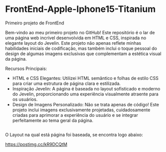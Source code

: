 # FrontEnd-Apple-Iphone15-Titanium
Primeiro projeto de FrontEnd

Bem-vindo ao meu primeiro projeto no GitHub! Este repositório é o lar de uma página web incrível desenvolvida em HTML e CSS, inspirada no elegante layout do Jevelin. 
Este projeto não apenas reflete minhas habilidades iniciais de codificação, mas também inclui o toque pessoal do design de algumas imagens exclusivas que complementam a estética visual da página.

Recursos Principais:

* HTML e CSS Elegantes: Utilizei HTML semântico e folhas de estilo CSS para criar uma estrutura de página clara e estilizada.
* Inspiração Jevelin: A página é baseada no layout sofisticado e moderno do Jevelin, proporcionando uma experiência visualmente atraente para os usuários.
* Design de Imagens Personalizado: Não se trata apenas de código! Este projeto inclui imagens exclusivamente projetadas, cuidadosamente criadas para aprimorar a
experiência do usuário e se integrar perfeitamente ao tema geral da página.

##

O Layout na qual está página foi baseada, se encontra logo abaixo:

https://postimg.cc/kR9DCQtM

##

